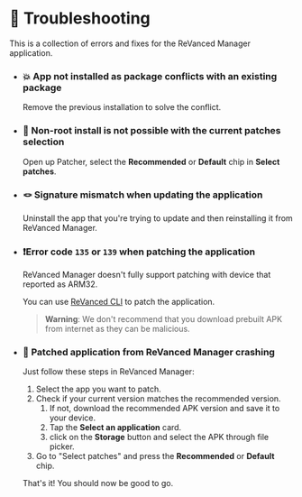 # 🛟 Troubleshooting

This is a collection of errors and fixes for the ReVanced Manager application.

- ### 💥 App not installed as package conflicts with an existing package

   Remove the previous installation to solve the conflict.

- ### 🚫 Non-root install is not possible with the current patches selection

   Open up Patcher, select the **Recommended** or **Default** chip in **Select patches**.

- ### 🪢 Signature mismatch when updating the application

   Uninstall the app that you're trying to update and then reinstalling it from ReVanced Manager.

- ### ❗️Error code `135` or `139` when patching the application

   ReVanced Manager doesn't fully support patching with device that reported as ARM32.

   You can use [ReVanced CLI](https://github.com/revanced/revanced-cli) to patch the application.

   > **Warning**: We don't recommend that you download prebuilt APK from internet as they can be malicious.

- ### 🚨 Patched application from ReVanced Manager crashing

   Just follow these steps in ReVanced Manager:

   1. Select the app you want to patch.
   2. Check if your current version matches the recommended version.
      1. If not, download the recommended APK version and save it to your device.
      2. Tap the **Select an application** card.
      3. click on the **Storage** button and select the APK through file picker.
   3. Go to "Select patches" and press the **Recommended** or **Default** chip.

   That's it! You should now be good to go.
